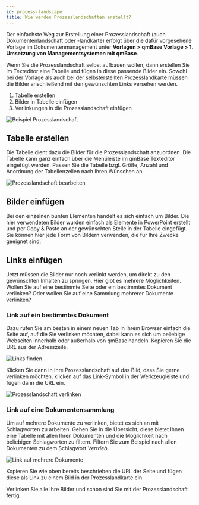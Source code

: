 ```yaml
---
id: process-landscape
title: Wie werden Prozesslandschaften erstellt?
---
```


Der einfachste Weg zur Erstellung einer Prozesslandschaft (auch Dokumentenlandschaft oder -landkarte) erfolgt über die dafür vorgesehene Vorlage im Dokumentenmanagement unter **Vorlagen > qmBase Vorlage > 1. Umsetzung von Managementsystemen mit qmBase**.

Wenn Sie die Prozesslandschaft selbst aufbauen wollen, dann erstellen Sie im Texteditor eine Tabelle und fügen in diese passende Bilder ein. Sowohl bei der Vorlage als auch bei der selbsterstellten Prozesslandkarte müssen die Bilder anschließend mit den gewünschten Links versehen werden.

1. Tabelle erstellen
2. Bilder in Tabelle einfügen
3. Verlinkungen in die Prozesslandschaft einfügen

![Beispiel Prozesslandschaft](https://caqadmin.blob.core.windows.net/public-screenshots/manual-screenshots/Screenshot%202024-09-20%20111736.png)

## Tabelle erstellen

Die Tabelle dient dazu die Bilder für die Prozesslandschaft anzuordnen. Die Tabelle kann ganz einfach über die Menüleiste im qmBase Texteditor eingefügt werden. Passen Sie die Tabelle bzgl. Größe, Anzahl und Anordnung der Tabellenzellen nach Ihren Wünschen an.

![Prozesslandschaft bearbeiten](https://caqadmin.blob.core.windows.net/public-screenshots/manual-screenshots/Screenshot%202024-09-20%20112539.png)

## Bilder einfügen

Bei den einzelnen bunten Elementen handelt es sich einfach um Bilder. Die hier verwendeten Bilder wurden einfach als Elemente in PowerPoint erstellt und per Copy & Paste an der gewünschten Stelle in der Tabelle eingefügt. Sie können hier jede Form von Bildern verwenden, die für Ihre Zwecke geeignet sind.

## Links einfügen

Jetzt müssen die Bilder nur noch verlinkt werden, um direkt zu den gewünschten Inhalten zu springen. Hier gibt es mehrere Möglichkeiten. Wollen Sie auf eine bestimmte Seite oder ein bestimmtes Dokument verlinken? Oder wollen Sie auf eine Sammlung mehrerer Dokumente verlinken?

### Link auf ein bestimmtes Dokument

Dazu rufen Sie am besten in einem neuen Tab in Ihrem Browser einfach die Seite auf, auf die Sie verlinken möchten, dabei kann es sich um beliebige Webseiten innerhalb oder außerhalb von qmBase handeln. Kopieren Sie die URL aus der Adresszeile.

![Links finden](https://caqadmin.blob.core.windows.net/public-screenshots/manual-screenshots/Screenshot%202024-09-20%20114413.png)

Klicken Sie dann in Ihre Prozesslandschaft auf das Bild, dass Sie gerne verlinken möchten, klicken auf das Link-Symbol in der Werkzeugleiste und fügen dann die URL ein.

![Prozesslandschaft verlinken](https://caqadmin.blob.core.windows.net/public-screenshots/manual-screenshots/Screenshot%202024-09-20%20114525.png)

### Link auf eine Dokumentensammlung

Um auf mehrere Dokumente zu verlinken, bietet es sich an mit Schlagworten zu arbeiten. Gehen Sie in die Übersicht, diese bietet Ihnen eine Tabelle mit allen Ihren Dokumenten und die Möglichkeit nach beliebigen Schlagworten zu filtern. Filtern Sie zum Beispiel nach allen Dokumenten zu dem Schlagwort _Vertrieb_.

![Link auf mehrere Dokumente](https://caqadmin.blob.core.windows.net/public-screenshots/manual-screenshots/Screenshot%202024-09-20%20115354.png)

Kopieren Sie wie oben bereits beschrieben die URL der Seite und fügen diese als Link zu einem Bild in der Prozesslandkarte ein.

Verlinken Sie alle Ihre Bilder und schon sind Sie mit der Prozesslandschaft fertig.
